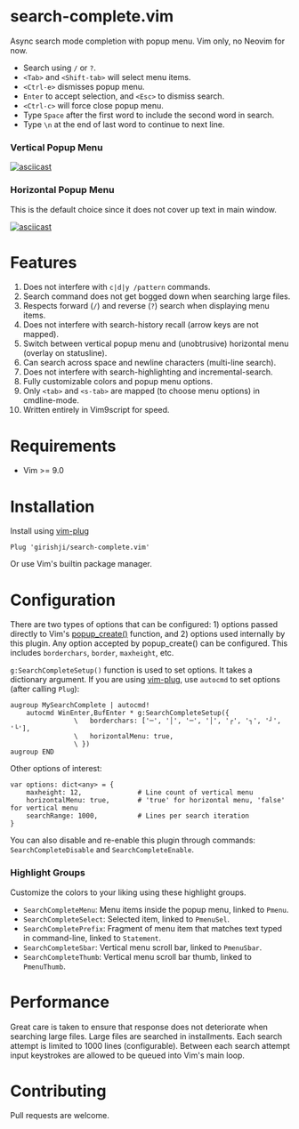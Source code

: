 # search-complete.vim

Async search mode completion with popup menu. Vim only, no Neovim for now.

- Search using `/` or `?`.
- `<Tab>` and `<Shift-tab>` will select menu items.
- `<Ctrl-e>` dismisses popup menu.
- `Enter` to accept selection, and `<Esc>` to dismiss search.
- `<Ctrl-c>` will force close popup menu.
- Type `Space` after the first word to include the second word in search.
- Type `\n` at the end of last word to continue to next line.

### Vertical Popup Menu

[![asciicast](https://asciinema.org/a/dGNdbLbsTMSdaL8E4PonxQDKL.svg)](https://asciinema.org/a/dGNdbLbsTMSdaL8E4PonxQDKL)


### Horizontal Popup Menu

This is the default choice since it does not cover up text in main window.

[![asciicast](https://asciinema.org/a/DrvlJnoumCA9jWuMH8WGBCVJz.svg)](https://asciinema.org/a/DrvlJnoumCA9jWuMH8WGBCVJz)

# Features

1. Does not interfere with `c|d|y /pattern` commands.
1. Search command does not get bogged down when searching large files.
1. Respects forward (`/`) and reverse (`?`) search when displaying menu items.
1. Does not interfere with search-history recall (arrow keys are not mapped).
1. Switch between vertical popup menu and (unobtrusive) horizontal menu (overlay on statusline).
1. Can search across space and newline characters (multi-line search).
1. Does not interfere with search-highlighting and incremental-search.
1. Fully customizable colors and popup menu options.
1. Only `<tab>` and `<s-tab>` are mapped (to choose menu options) in cmdline-mode.
1. Written entirely in Vim9script for speed.

# Requirements

- Vim >= 9.0

# Installation

Install using [vim-plug](https://github.com/junegunn/vim-plug)

```
Plug 'girishji/search-complete.vim'
```

Or use Vim's builtin package manager.

# Configuration

There are two types of options that can be configured: 1) options passed directly to Vim's
[popup_create()](https://vimhelp.org/popup.txt.html#popup_create-arguments)
function, and 2) options used internally by this plugin. Any option accepted by
popup_create() can be configured. This includes `borderchars`, `border`, `maxheight`, etc.

`g:SearchCompleteSetup()` function is used to set options. It takes a dictionary argument.
If you are using
[vim-plug](https://github.com/junegunn/vim-plug), use `autocmd` to set options
(after calling `Plug`):

```
augroup MySearchComplete | autocmd!
    autocmd WinEnter,BufEnter * g:SearchCompleteSetup({
                \   borderchars: ['─', '│', '─', '│', '┌', '┐', '┘', '└'],
                \   horizontalMenu: true,
                \ })
augroup END
```

Other options of interest:

```
var options: dict<any> = {
    maxheight: 12,              # Line count of vertical menu
    horizontalMenu: true,       # 'true' for horizontal menu, 'false' for vertical menu
    searchRange: 1000,          # Lines per search iteration
}
```

You can also disable and re-enable this plugin through commands: `SearchCompleteDisable` and `SearchCompleteEnable`.

### Highlight Groups

Customize the colors to your liking using these highlight groups.

- `SearchCompleteMenu`: Menu items inside the popup menu, linked to `Pmenu`.
- `SearchCompleteSelect`: Selected item, linked to `PmenuSel`.
- `SearchCompletePrefix`: Fragment of menu item that matches text typed in command-line, linked to `Statement`.
- `SearchCompleteSbar`: Vertical menu scroll bar, linked to `PmenuSbar`.
- `SearchCompleteThumb`: Vertical menu scroll bar thumb, linked to `PmenuThumb`.


# Performance

Great care is taken to ensure that response does not deteriorate when searching
large files. Large files are searched in installments. Each search attempt is
limited to 1000 lines (configurable). Between each search attempt input
keystrokes are allowed to be queued into Vim's main loop.

# Contributing

Pull requests are welcome.

